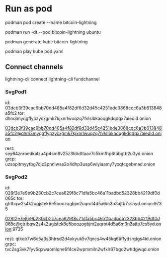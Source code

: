 # Run as pod 

podman pod create --name bitcoin-lightning

podman run -dt --pod bitcoin-lightning ubuntu

podman generate kube bitcoin-lightning

podman play kube pod.yaml


## Connect channels

lightning-cli connect 
lightning-cli fundchannel

### SvgPod1

id: 03dcb3f39cac6bb70dd485a4f82df6d32d45c4251bde3868cdc6a3b613848a5fc2
tor: dhm3myqgflypzycxgmk7kjxnrlwuqzq7fvlslbkaoqgkdqdqx7aiedid.onion

03dcb3f39cac6bb70dd485a4f82df6d32d45c4251bde3868cdc6a3b613848a5fc2@dhm3myqgflypzycxgmk7kjxnrlwuqzq7fvlslbkaoqgkdqdqx7aiedid.onion

rest: sey64znroedkalzu4p4sm6v25z3ldrdttaav7c5kmfhp6tabgtb2u3yd.onion
grcp: uzsopitmyytbg7ojz3pnnlwse2o4dhp3usp6wiyiaamy7yxqfcgebmad.onion

### SvgPod2

id: 028f2e7e9b9b230cb2c7cea629f8c71dfa5bc46a11badbd52328bb4219df0d065c
tor: gtrlbqw2s4k2ugjstek6e5boozogbjm2uqrot4d5a6m3n3ajtb7cs5yd.onion:9735

028f2e7e9b9b230cb2c7cea629f8c71dfa5bc46a11badbd52328bb4219df0d065c@gtrlbqw2s4k2ugjstek6e5boozogbjm2uqrot4d5a6m3n3ajtb7cs5yd.onion:9735

rest: qtkqb7w6c5a3s3htrsd2d4xkyuk5v7qncs4w45kq6tiffydsrgtgs4id.onion
grpc: tvc2sg3vk7fyv5qxwaomlqne6f4ce2wpmmiln2wfxlr67bgd2whdgwqd.onion